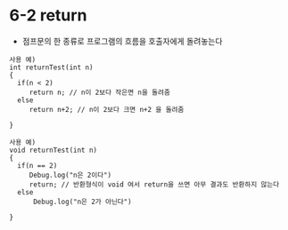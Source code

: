 # 6-2 return
* 점프문의 한 종류로 프로그램의 흐름을 호출자에게 돌려놓는다

```
사용 예)
int returnTest(int n)
{
  if(n < 2)
     return n; // n이 2보다 작은면 n을 돌려줌
  else
     return n+2; // n이 2보다 크면 n+2 을 돌려줌

}
```

```
사용 예)
void returnTest(int n)
{
  if(n == 2)
     Debug.log("n은 2이다")
     return; // 반환형식이 void 여서 return을 쓰면 아무 결과도 반환하지 않는다
  else
      Debug.log("n은 2가 아닌다")

}
```







